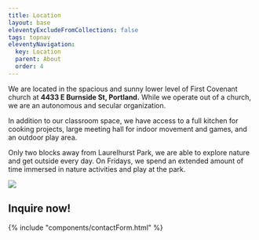 ```yaml
---
title: Location
layout: base
eleventyExcludeFromCollections: false
tags: topnav
eleventyNavigation:
  key: Location
  parent: About
  order: 4
---
```

We are located in the spacious and sunny lower level of First Covenant church at **4433 E Burnside St, Portland.** While we operate out of a church, we are an autonomous and secular organization.

In addition to our classroom space, we have access to a full kitchen for cooking projects, large meeting hall for indoor movement and games, and an outdoor play area.

Only two blocks away from Laurelhurst Park, we are able to explore nature and get outside every day. On Fridays, we spend an extended amount of time immersed in nature activities and play at the park.

![](/assets/uploads/img_9433.jpg)

## Inquire now!

{% include "components/contactForm.html" %}
